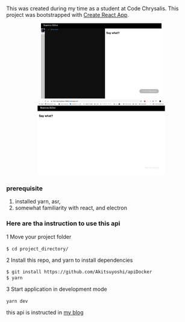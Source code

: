 # 

This was created during my time as a student at Code Chrysalis.
This project was bootstrapped with [Create React App](https://github.com/facebookincubator/create-react-app).

<p align="center">
  <img alt="desktop" title="imgLogo" src="./src/readme/Screen Shot 2018-09-27 at 11.00.03.png" width="auto" height="200px">
  <img alt="desktopWeb" title="webImgLogo" src="./src/readme/Screen Shot 2018-09-27 at 11.12.13.png" width="auto" height="200px">
</p>


### prerequisite
1. installed yarn, asr, 
2. somewhat familiarity with react, and electron

### Here are tha instruction to use this api

1 Move your project folder

`$ cd project_directory/`

2 Install this repo, and yarn to install dependencies

```
$ git install https://github.com/Akitsuyoshi/apiDocker
$ yarn
```

3 Start application in development mode

`yarn dev`


this api is instructed in [my blog](https://medium.com/p/e63fb2631bfc/edit)
